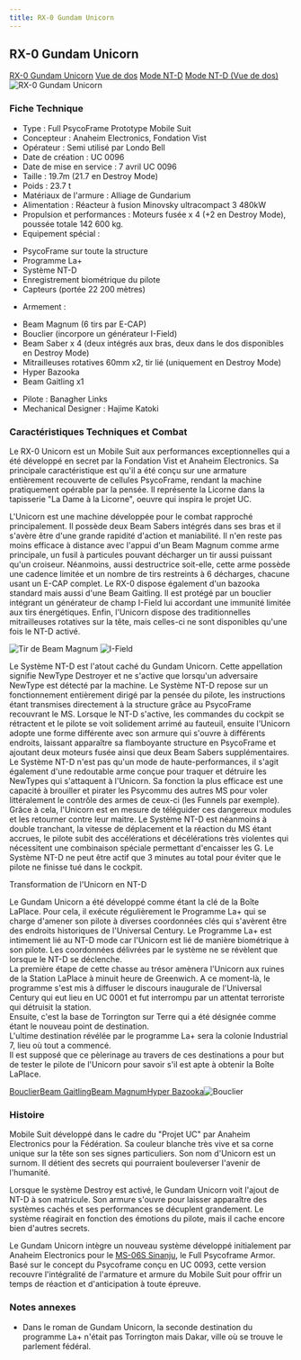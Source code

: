 ```yaml
---
title: RX-0 Gundam Unicorn
---
```


RX-0 Gundam Unicorn
-------------------


[RX-0 Gundam Unicorn](javascript:change_image_m('images/stories/saga/unicorn/mechas/rx-0-gundam-unicorn.png');) [Vue de dos](javascript:change_image_m('images/stories/saga/unicorn/mechas/rx-0-gundam-unicorn-dos.png');) [Mode NT-D](javascript:change_image_m('images/stories/saga/unicorn/mechas/rx-0-gundam-unicorn-ntd.png');) [Mode NT-D (Vue de dos)](javascript:change_image_m('images/stories/saga/unicorn/mechas/rx-0-gundam-unicorn-ntd-dos.png');)      ![RX-0 Gundam Unicorn](/images/stories/saga/unicorn/mechas/rx-0-gundam-unicorn.png)    


### Fiche Technique


- Type : Full PsycoFrame Prototype Mobile Suit   
- Concepteur : Anaheim Electronics, Fondation Vist   
- Opérateur : Semi utilisé par Londo Bell   
- Date de création : UC 0096   
- Date de mise en service : 7 avril UC 0096   
- Taille : 19.7m (21.7 en Destroy Mode)   
- Poids : 23.7 t   
- Matériaux de l'armure : Alliage de Gundarium   
- Alimentation : Réacteur à fusion Minovsky ultracompact 3 480kW   
- Propulsion et performances : Moteurs fusée x 4 (+2 en Destroy Mode), poussée totale 142 600 kg.    
- Equipement spécial :


* PsycoFrame sur toute la structure
* Programme La+
* Système NT-D
* Enregistrement biométrique du pilote
* Capteurs (portée 22 200 mètres)


- Armement :


* Beam Magnum (6 tirs par E-CAP)
* Bouclier (incorpore un générateur I-Field)
* Beam Saber x 4 (deux intégrés aux bras, deux dans le dos disponibles en Destroy Mode)
* Mitrailleuses rotatives 60mm x2, tir lié (uniquement en Destroy Mode)
* Hyper Bazooka
* Beam Gaitling x1


- Pilote : Banagher Links    
- Mechanical Designer : Hajime Katoki


### Caractéristiques Techniques et Combat


Le RX-0 Unicorn est un Mobile Suit aux performances exceptionnelles qui a été développé en secret par la Fondation Vist et Anaheim Electronics. Sa principale caractéristique est qu'il a été conçu sur une armature entièrement recouverte de cellules PsycoFrame, rendant la machine pratiquement opérable par la pensée. Il représente la Licorne dans la tapisserie "La Dame à la Licorne", oeuvre qui inspira le projet UC.


L'Unicorn est une machine développée pour le combat rapproché principalement. Il possède deux Beam Sabers intégrés dans ses bras et il s'avère être d'une grande rapidité d'action et maniabilité. Il n'en reste pas moins efficace à distance avec l'appui d'un Beam Magnum comme arme principale, un fusil à particules pouvant décharger un tir aussi puissant qu'un croiseur. Néanmoins, aussi destructrice soit-elle, cette arme possède une cadence limitée et un nombre de tirs restreints à 6 décharges, chacune usant un E-CAP complet. Le RX-0 dispose également d'un bazooka standard mais aussi d'une Beam Gaitling. Il est protégé par un bouclier intégrant un générateur de champ I-Field lui accordant une immunité limitée aux tirs énergétiques. Enfin, l'Unicorn dispose des traditionnelles mitrailleuses rotatives sur la tête, mais celles-ci ne sont disponibles qu'une fois le NT-D activé.


![Tir de Beam Magnum](/images/mini/images-stories-saga-unicorn-mechas-accessoires-_tb_x150_rx-0-beammagnum-tir.jpg) ![I-Field](/images/mini/images-stories-saga-unicorn-mechas-accessoires-_tb_x150_rx-0-ifield.jpg)


Le Système NT-D est l'atout caché du Gundam Unicorn. Cette appellation signifie NewType Destroyer et ne s'active que lorsqu'un adversaire NewType est détecté par la machine. Le Système NT-D repose sur un fonctionnement entièrement dirigé par la pensée du pilote, les instructions étant transmises directement à la structure grâce au PsycoFrame recouvrant le MS. Lorsque le NT-D s'active, les commandes du cockpit se rétractent et le pilote se voit solidement arrimé au fauteuil, ensuite l'Unicorn adopte une forme différente avec son armure qui s'ouvre à différents endroits, laissant apparaître sa flamboyante structure en PsycoFrame et ajoutant deux moteurs fusée ainsi que deux Beam Sabers supplémentaires. Le Système NT-D n'est pas qu'un mode de haute-performances, il s'agit également d'une redoutable arme conçue pour traquer et détruire les NewTypes qui s'attaquent à l'Unicorn. Sa fonction la plus efficace est une capacité à brouiller et pirater les Psycommu des autres MS pour voler littéralement le contrôle des armes de ceux-ci (les Funnels par exemple). Grâce à cela, l'Unicorn est en mesure de téléguider ces dangereux modules et les retourner contre leur maitre. Le Système NT-D est néanmoins à double tranchant, la vitesse de déplacement et la réaction du MS étant accrues, le pilote subit des accélérations et décélérations très violentes qui nécessitent une combinaison spéciale permettant d'encaisser les G. Le Système NT-D ne peut être actif que 3 minutes au total pour éviter que le pilote ne finisse tué dans le cockpit.



   
Transformation de l'Unicorn en NT-D


Le Gundam Unicorn a été développé comme étant la clé de la Boîte LaPlace. Pour cela, il exécute régulièrement le Programme La+ qui se charge d'amener son pilote à diverses coordonnées clés qui s'avèrent être des endroits historiques de l'Universal Century. Le Programme La+ est intimement lié au NT-D mode car l'Unicorn est lié de manière biométrique à son pilote. Les coordonnées délivrées par le système ne se révèlent que lorsque le NT-D se déclenche.   
La première étape de cette chasse au trésor amènera l'Unicorn aux ruines de la Station LaPlace à minuit heure de Greenwich. A ce moment-là, le programme s'est mis à diffuser le discours inaugurale de l'Universal Century qui eut lieu en UC 0001 et fut interrompu par un attentat terroriste qui détruisit la station.   
Ensuite, c'est la base de Torrington sur Terre qui a été désignée comme étant le nouveau point de destination.   
L'ultime destination révélée par le programme La+ sera la colonie Industrial 7, lieu où tout a commencé.   
Il est supposé que ce pèlerinage au travers de ces destinations a pour but de tester le pilote de l'Unicorn pour savoir s'il est apte à obtenir la Boîte LaPlace.


[Bouclier](javascript:accessoires_m('images/stories/saga/unicorn/mechas/accessoires/rx-0-shield.jpg');)[Beam Gaitling](javascript:accessoires_m('images/stories/saga/unicorn/mechas/accessoires/rx-0-beamgatling.jpg');)[Beam Magnum](javascript:accessoires_m('images/stories/saga/unicorn/mechas/accessoires/rx-0-beammagnum.jpg');)[Hyper Bazooka](javascript:accessoires_m('images/stories/saga/unicorn/mechas/accessoires/rx-0-hyperbazooka.jpg');)![Bouclier](/images/stories/saga/unicorn/mechas/accessoires/rx-0-shield.jpg) 


### Histoire


Mobile Suit développé dans le cadre du "Projet UC" par Anaheim Electronics pour la Fédération. Sa couleur blanche très vive et sa corne unique sur la tête son ses signes particuliers. Son nom d'Unicorn est un surnom. Il détient des secrets qui pourraient bouleverser l'avenir de l'humanité.


Lorsque le système Destroy est activé, le Gundam Unicorn voit l'ajout de NT-D à son matricule. Son armure s'ouvre pour laisser apparaître des systèmes cachés et ses performances se décuplent grandement. Le système réagirait en fonction des émotions du pilote, mais il cache encore bien d'autres secrets.


Le Gundam Unicorn intègre un nouveau système développé initialement par Anaheim Electronics pour le [MS-06S Sinanju](index.php/mechas-unicorn/1396-msn-06s-sinanju.html), le Full Psycoframe Armor. Basé sur le concept du Psycoframe conçu en UC 0093, cette version recouvre l'intégralité de l'armature et armure du Mobile Suit pour offrir un temps de réaction et d'anticipation à toute épreuve.


### Notes annexes


- Dans le roman de Gundam Unicorn, la seconde destination du programme La+ n'était pas Torrington mais Dakar, ville où se trouve le parlement fédéral.

